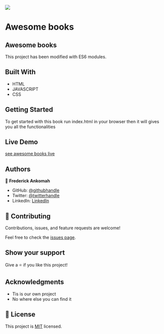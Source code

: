 ![](https://img.shields.io/badge/Microverse-blueviolet)

# Awesome books

## Awesome books
This project has been modified with ES6 modules.



## Built With

- HTML
- JAVASCRIPT
- CSS



## Getting Started

To get started with this book run index.html in your browser then it will gives you all the functionalities 


## Live Demo
[see awesome books live]()

## Authors

👤 **Frederick Ankomah**

- GitHub: [@githubhandle](https://github.com/kingkowa)
- Twitter: [@twitterhandle](https://twitter.com/kingkowa1)
- LinkedIn: [LinkedIn](https://linkedin.com/in/frederickankomah)

## 🤝 Contributing

Contributions, issues, and feature requests are welcome!

Feel free to check the [issues page](../../issues/).

## Show your support

Give a ⭐️ if you like this project!

## Acknowledgments

- Tis is our own project
- No where else you can find it


## 📝 License

This project is [MIT](./MIT.md) licensed.
